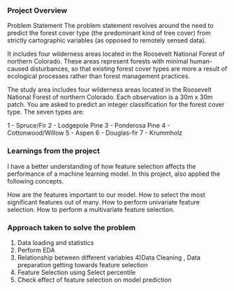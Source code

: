 ### Project Overview

 Problem Statement
The problem statement revolves around the need to predict the forest cover type (the predominant kind of tree cover) from strictly cartographic variables (as opposed to remotely sensed data).

It includes four wilderness areas located in the Roosevelt National Forest of northern Colorado. These areas represent forests with minimal human-caused disturbances, so that existing forest cover types are more a result of ecological processes rather than forest management practices.

The study area includes four wilderness areas located in the Roosevelt National Forest of northern Colorado. Each observation is a 30m x 30m patch. You are asked to predict an integer classification for the forest cover type. The seven types are:

1 - Spruce/Fir 2 - Lodgepole Pine 3 - Ponderosa Pine 4 - Cottonwood/Willow 5 - Aspen 6 - Douglas-fir 7 - Krummholz


### Learnings from the project

 I have a better understanding of how feature selection affects the performance of a machine learning model. In this project, also applied the following concepts.

How are the features important to our model.
How to select the most significant features out of many.
How to perform univariate feature selection.
How to perform a multivariate feature selection.


### Approach taken to solve the problem

 1) Data loading and statistics
2) Perform EDA
3) Relationship between different variables
4)Data Cleaning , Data preparation getting towards feature selection
5) Feature Selection using Select percentile
6) Check effect of feature selection on model prediction


